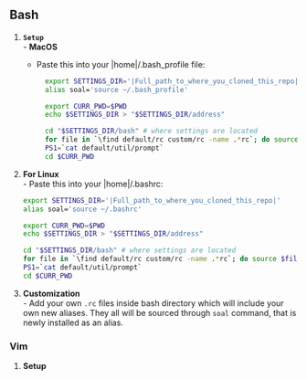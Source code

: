 Bash
----
  1. **`Setup`**  
    - **MacOS**
      - Paste this into your |home|/.bash_profile file:  
        ```bash
          export SETTINGS_DIR='|Full_path_to_where_you_cloned_this_repo|'
          alias soal='source ~/.bash_profile'

          export CURR_PWD=$PWD
          echo $SETTINGS_DIR > "$SETTINGS_DIR/address"

          cd "$SETTINGS_DIR/bash" # where settings are located
          for file in `\find default/rc custom/rc -name .*rc`; do source $file; done;
          PS1=`cat default/util/prompt`
          cd $CURR_PWD
          ```

  2. **For Linux**  
    - Paste this into your |home|/.bashrc:  
      ```bash
      export SETTINGS_DIR='|Full_path_to_where_you_cloned_this_repo|'
      alias soal='source ~/.bashrc'

      export CURR_PWD=$PWD
      echo $SETTINGS_DIR > "$SETTINGS_DIR/address"

      cd "$SETTINGS_DIR/bash" # where settings are located
      for file in `\find default/rc custom/rc -name .*rc`; do source $file; done;
      PS1=`cat default/util/prompt`
      cd $CURR_PWD
      ```

  3. **Customization**  
    - Add your own `.rc` files inside bash directory which will include your own new aliases. They all will be sourced through `soal` command, that is newly installed as an alias.  
  
### Vim
  1. **Setup**

